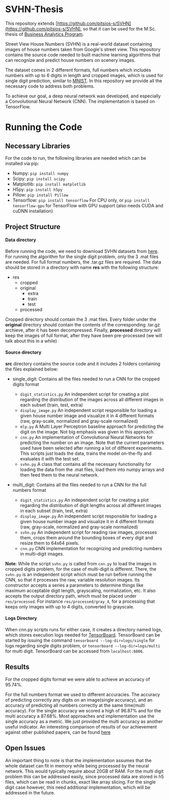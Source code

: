 # SVHN-Thesis
This repository extends [https://github.com/pitsios-s/SVHN](https://github.com/pitsios-s/SVHN), so that it can be
used for the M.Sc. thesis of [Business Analytics Program](http://analytics.aueb.gr/).

Street View House Numbers (SVHN) is a real-world dataset containing images of house numbers taken from Google's street view. This repository contains the source code needed to built machine learning algorithms that can recognize and predict house numbers on scenery images.

The dataset comes in 2 different formats, full numbers which includes numbers with up to 6 digits in length and cropped images, which is used for single digit prediction, similar to [MNIST](http://yann.lecun.com/exdb/mnist/). In this repository we provide all the necessary code to address both problems.

To achieve our goal, a deep neural network was developed, and especially a Convolutional Neural Network (CNN). The implementation is based on TensorFlow.

# Running the Code

## Necessary Libraries
For the code to run, the following libraries are needed which can be installed via pip:
* Numpy: `pip install numpy`
* Scipy: `pip install scipy`
* Matplotlib: `pip install matplotlib`
* H5py: `pip install h5py`
* Pillow: `pip install Pillow`
* Tensorflow: `pip install tensorflow` For CPU only, or `pip install tensorflow-gpu` for TensorFlow with GPU support (also needs CUDA and cuDNN installation)

## Project Structure
#### Data directory
Before running the code, we need to download SVHN datasets from [here](http://ufldl.stanford.edu/housenumbers/). For running the algorithm for the single digit problem, only the 3 .mat files are needed. For full format numbers, the .tar.gz files are required. The data should be stored in a directory with name **res** with the following structure:
* res
  * cropped
  * original
    * extra
    * train
    * test
  * processed

Cropped directory should contain the 3 .mat files. Every folder under the **original** directory should contain the contents of the corresponding .tar.gz archieve, after it has been decompressed. Finally, **processed** directory will keep the images of full format, after they have been pre-processed (we will talk about this in a while)

#### Source directory
**src** directory contains the source code and it includes 2 folders containing the files explained below:

* single_digit: Contains all the files needed to run a CNN for the cropped digits format
  * `digit_statistics.py` An independent script for creating a plot regarding the distribution of the images across all different images in each subset (train, test, extra)
  * `display_image.py` An independent script responsible for loading a given house number image and visualize it in 4 different formats (raw, gray-scale, normalized and gray-scale normalized)
  * `mlp.py` A Multi Layer Perceptron baseline approach for predicting the digit on the image. Not big emphasis was given in this approach.
  * `cnn.py` An implementation of Convolutional Neural Networks for predicting the number on an image. Note that the current parameters used have been selected after running a lot of different experiments. This scripts just loads the data, trains the model on-the-fly and evaluates it with the test set.
  * `svhn.py` A class that contains all the necessary functionality for loading the data from the .mat files, load them into numpy arrays and then feed them to the neural network.

* multi_digit: Contains all the files needed to run a CNN for the full numbers format
  * `digit_statistics.py` An independent script for creating a plot regarding the distribution of digit lengths across all different images in each subset (train, test, extra)
  * `display_image.py` An independent script responsible for loading a given house number image and visualize it in 4 different formats (raw, gray-scale, normalized and gray-scale normalized)
  * `svhn.py` An independent script for reading raw images, processes them, crops them around the bounding boxes of every digit and resize them to 64x64 pixels.
  * `cnn.py` CNN implementation for recognizing and predicting numbers in multi-digit images.
  
**Note**: While the script `svhn.py` is called from `cnn.py` to load the images in cropped digits problem, for the case of multi-digit is different. There, the `svhn.py` is an independent script which must be run before running the CNN, so that it processes the raw, variable resolution images. Its constructor accepts a series a parameters to determine things like maximum acceptable digit length, grayscaling, normalization, etc. It also accepts the output directory path, which must be placed under `res/processed`. For instance `res/processed/gray_4`, for a processing that keeps only images with up to 4 digits, converted to grayscale.

#### Logs Directory
When cnn.py scripts runs for either case, it creates a directory named logs, which stores execution logs needed for [TensorBoard](https://www.tensorflow.org/get_started/summaries_and_tensorboard). TensorBoard can be started by issuing the command `tensorboard --log-dir=logs/single` for logs regarding single digits problem, or `tensorboard --log-dir=logs/multi` for multi digit. TensorBoard can be accessed from `localhost:6006`.

## Results
For the cropped digits format we were able to achieve an accuracy of 95.74%. 

For the full numbers format we used to different accuracies. The accuracy of predicting correctly any digits on an image(single accuracy), and an accuracy of predicting all numbers correctly at the same time(multi accuracy). For the single accuracy we scored a high of 96.87% and for the multi accuracy a 87.68%. Most approaches and implementation use the single accuracy as a metric. We just provided the multi accuracy as another useful indicator. An interesting comparison of results of our achievement against other published papers, can be found [here](http://rodrigob.github.io/are_we_there_yet/build/classification_datasets_results.html)

## Open Issues
An important thing to note is that the implementation assumes that the whole dataset can fit in memory while being processed by the neural network. This would typically require about 20GB of RAM. For the multi digit problem this can be addressed easily, since processed data are stored in h5 files, which can be read in chunks, exact like array slicing. For the single digit case however, this need additional implementation, which will be addressed in the future.
